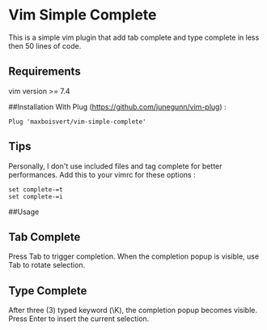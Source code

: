 # Vim Simple Complete
This is a simple vim plugin that add tab complete and type complete in less then 50 lines of code.

## Requirements
vim version >= 7.4

##Installation
With Plug (https://github.com/junegunn/vim-plug) :
```
Plug 'maxboisvert/vim-simple-complete'
```

## Tips
Personally, I don't use included files and tag complete for better performances. Add this to your vimrc for these options :
```
set complete-=t
set complete-=i
```

##Usage
## Tab Complete
Press Tab to trigger completion. When the completion popup is visible, use Tab to rotate selection.
## Type Complete
After three (3) typed keyword (\K), the completion popup becomes visible. Press Enter to insert the current selection.
